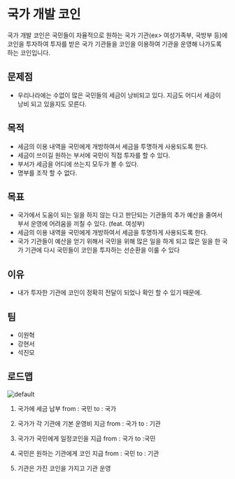 # 국가 개발 코인
국가 개발 코인은 국민들이 자율적으로 원하는 국가 기관(ex> 여성가족부, 국방부 등)에 코인을 투자하여 투자를 받은 국가 기관들을 코인을 이용하여 기관을 운영해 나가도록 하는 코인입니다.

## 문제점
* 우리나라에는 수없이 많은 국민들의 세금이 낭비되고 있다. 지금도 어디서 세금이 낭비 되고 있을지도 모른다.

## 목적
* 세금의 이용 내역을 국민에게 개방하여서 세금을 투명하게 사용되도록 한다.
* 세금이 쓰이길 원하는 부서에 국민이 직접 투자를 할 수 있다.
* 부서가 세금을 어디에 쓰는지 모두가 볼 수 있다.
* 명부를 조작 할 수 없다.

## 목표
* 국가에서 도움이 되는 일을 하지 않는 다고 판단되는 기관들의 추가 예산을 줄여서 부서 운영에 어려움을 끼칠 수 있다. (feat. 여성부)
* 세금의 이용 내역을 국민에게 개방하여서 세금을 투명하게 사용되도록 한다.
* 국가 기관들이 예산을 얻기 위해서 국민을 위해 많은 일을 하게 되고 많은 일을 한 국가 기관에 다시 국민들이 코인을 투자하는 선순환을 이룰 수 있다

## 이유
* 내가 투자한 기관에 코인이 정확히 전달이 되었나 확인 할 수 있기 때문에.

## 팀
* 이원혁
* 강현서
* 석진모

## 로드맵
![default](https://user-images.githubusercontent.com/26127395/44015901-b3ac3ba0-9f0d-11e8-9dbf-b7c5ab439803.png)

1. 국가에 세금 납부 
   from : 국민
   to : 국가 

2. 국가가 각 기관에 기본 운영비 지금 
   from : 국가 
   to : 기관 

3. 국가가 국민에게 일정코인을 지급 
   from : 국가 
   to :국민 

4. 국민은 원하는 기관에게 코인 지급 
   from : 국민 
   to : 기관 

5. 기관은 가진 코인을 가지고 기관 운영 
